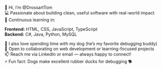 👋 Hi, I’m @DrossartTom  
💻 Passionate about building clean, useful software with real-world impact  
🌱 Continuous learning in:

  **Frontend:** HTML, CSS, JavaScript, TypeScript  
  **Backend:** C#, Java, Python, MySQL
  
🐶 I also love spending time with my dog (he’s my favorite debugging buddy)  
🤝 Open to collaborating on web development or learning-focused projects  
📫 Reach me via LinkedIn or email — always happy to connect!  
⚡ Fun fact: Dogs make excellent rubber ducks for debugging 🐕  



<!---
DrossartTom/DrossartTom is a ✨ special ✨ repository because its `README.md` (this file) appears on your GitHub profile.
You can click the Preview link to take a look at your changes.
--->
